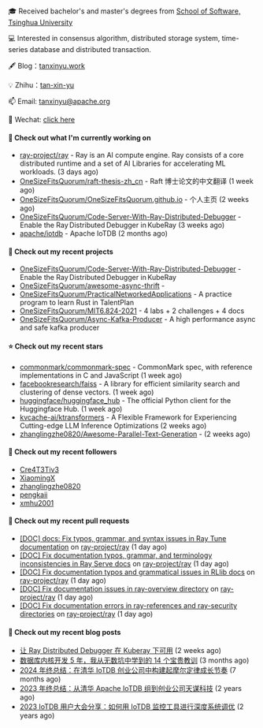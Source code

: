 🎓 Received bachelor's and master's degrees from [School of Software, Tsinghua University](https://www.thss.tsinghua.edu.cn/)

💻 Interested in consensus algorithm, distributed storage system, time-series database and distributed transaction.

🖋 Blog：[tanxinyu.work](https://tanxinyu.work)

💡 Zhihu：[tan-xin-yu](https://www.zhihu.com/people/tan-xin-yu-22)

📫 Email: [tanxinyu@apache.org](mailto:tanxinyu@apache.org)

💬 Wechat: [click here](https://github.com/LebronAl/LebronAl/issues/1)

#### 👷 Check out what I'm currently working on

- [ray-project/ray](https://github.com/ray-project/ray) - Ray is an AI compute engine. Ray consists of a core distributed runtime and a set of AI Libraries for accelerating ML workloads. (3 days ago)
- [OneSizeFitsQuorum/raft-thesis-zh_cn](https://github.com/OneSizeFitsQuorum/raft-thesis-zh_cn) - Raft 博士论文的中文翻译 (1 week ago)
- [OneSizeFitsQuorum/OneSizeFitsQuorum.github.io](https://github.com/OneSizeFitsQuorum/OneSizeFitsQuorum.github.io) - 个人主页 (2 weeks ago)
- [OneSizeFitsQuorum/Code-Server-With-Ray-Distributed-Debugger](https://github.com/OneSizeFitsQuorum/Code-Server-With-Ray-Distributed-Debugger) - Enable the Ray Distributed Debugger in KubeRay (3 weeks ago)
- [apache/iotdb](https://github.com/apache/iotdb) - Apache IoTDB (2 months ago)

#### 🌱 Check out my recent projects

- [OneSizeFitsQuorum/Code-Server-With-Ray-Distributed-Debugger](https://github.com/OneSizeFitsQuorum/Code-Server-With-Ray-Distributed-Debugger) - Enable the Ray Distributed Debugger in KubeRay
- [OneSizeFitsQuorum/awesome-async-thrift](https://github.com/OneSizeFitsQuorum/awesome-async-thrift) - 
- [OneSizeFitsQuorum/PracticalNetworkedApplications](https://github.com/OneSizeFitsQuorum/PracticalNetworkedApplications) - A practice program to learn Rust in TalentPlan
- [OneSizeFitsQuorum/MIT6.824-2021](https://github.com/OneSizeFitsQuorum/MIT6.824-2021) - 4 labs &#43; 2 challenges &#43; 4 docs
- [OneSizeFitsQuorum/Async-Kafka-Producer](https://github.com/OneSizeFitsQuorum/Async-Kafka-Producer) - A high performance async and safe kafka producer

#### ⭐ Check out my recent stars

- [commonmark/commonmark-spec](https://github.com/commonmark/commonmark-spec) - CommonMark spec, with reference implementations in C and JavaScript (1 week ago)
- [facebookresearch/faiss](https://github.com/facebookresearch/faiss) - A library for efficient similarity search and clustering of dense vectors. (1 week ago)
- [huggingface/huggingface_hub](https://github.com/huggingface/huggingface_hub) - The official Python client for the Huggingface Hub. (1 week ago)
- [kvcache-ai/ktransformers](https://github.com/kvcache-ai/ktransformers) - A Flexible Framework for Experiencing Cutting-edge LLM Inference Optimizations (2 weeks ago)
- [zhanglingzhe0820/Awesome-Parallel-Text-Generation](https://github.com/zhanglingzhe0820/Awesome-Parallel-Text-Generation) -  (2 weeks ago)

#### 👯 Check out my recent followers

- [Cre4T3Tiv3](https://github.com/Cre4T3Tiv3)
- [XiaomingX](https://github.com/XiaomingX)
- [zhanglingzhe0820](https://github.com/zhanglingzhe0820)
- [pengkaii](https://github.com/pengkaii)
- [xmhu2001](https://github.com/xmhu2001)

#### 🔨 Check out my recent pull requests

- [[DOC] docs: Fix typos, grammar, and syntax issues in Ray Tune documentation](https://github.com/ray-project/ray/pull/56132) on [ray-project/ray](https://github.com/ray-project/ray) (1 day ago)
- [[DOC] Fix documentation typos, grammar, and terminology inconsistencies in Ray Serve docs](https://github.com/ray-project/ray/pull/56131) on [ray-project/ray](https://github.com/ray-project/ray) (1 day ago)
- [[DOC] Fix documentation typos and grammatical issues in RLlib docs](https://github.com/ray-project/ray/pull/56130) on [ray-project/ray](https://github.com/ray-project/ray) (1 day ago)
- [[DOC] Fix documentation issues in ray-overview directory](https://github.com/ray-project/ray/pull/56129) on [ray-project/ray](https://github.com/ray-project/ray) (1 day ago)
- [[DOC] Fix documentation errors in ray-references and ray-security directories](https://github.com/ray-project/ray/pull/56128) on [ray-project/ray](https://github.com/ray-project/ray) (1 day ago)

#### 📜 Check out my recent blog posts

- [让 Ray Distributed Debugger 在 Kuberay 下可用](https://tanxinyu.work/code-server-with-ray-distributed-debugger/) (2 weeks ago)
- [数据库内核开发 5 年，我从无数坑中学到的 14 个宝贵教训](https://tanxinyu.work/14-lessions-i-learned-in-past-five-years-when-developing-database/) (3 months ago)
- [2024 年终总结：在清华 IoTDB 创业公司中构建起摩尔定律成长节奏](https://tanxinyu.work/2024-annual-summary/) (7 months ago)
- [2023 年终总结：从清华 Apache IoTDB 组到创业公司天谋科技](https://tanxinyu.work/2023-annual-summary/) (2 years ago)
- [2023 IoTDB 用户大会分享：如何用 IoTDB 监控工具进行深度系统调优](https://tanxinyu.work/2023-iotdb-submit/) (2 years ago)
